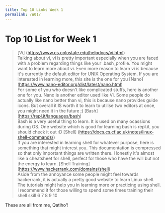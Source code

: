```yaml
---
title: Top 10 Links Week 1
permalink: /W01/
---
```


# Top 10 List for Week 1

> [Vi] (https://www.cs.colostate.edu/helpdocs/vi.html) <br>
Talking about vi, vi is pretty important especially when you are faced with a problem regarding things like your .bash_profile. You might want to learn more about vi. Even more reason to learn vi is because it's currently the default editor for UNIX Operating System. If you are interested in learning more, this site is the one for you
> [Nano] (https://www.nano-editor.org/dist/latest/nano.html) <br>
For some of you who doesn't like complicated stuffs, here is another one for you. Nano is another editor used like Vi. Some people do actually like nano better than vi, this is because nano provides guide icons. But overall it IS worth it to learn to utilise two editors at once, you might need it in the future ;)
> [Bash] (https://repl.it/languages/bash) <br>
Bash is a very useful thing to learn. It is used on many ocassions during OS. One website which is good for learning bash is repl.it, you should check it out :D
> [Shell] (https://docs.cs.cf.ac.uk/notes/linux-shell-commands/) <br>
If you are interested in learning shell for whatever purpose, here is something that might interest you. This documentation is compressed so that only important things are written there. Honestly it's almost like a cheatsheet for shell, perfect for those who have the will but not the energy to learn.
> [Shell Training] (https://www.hackerrank.com/domains/shell) <br>
Aside from the annoyance some people might feel towards hackerrank, it is actually a pretty good website to learn Linux shell. The tutorials might help you in learning more or practicing using shell. I recommend it for those willing to spend some times training their shell skill
> 6
> 7
> 8
> 9
> 10

These are all from me, Qatlho'!
